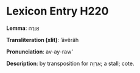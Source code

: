 # Lexicon Entry H220

**Lemma**: אֲוֵרָה

**Transliteration (xlit)**: ʼăvêrâh

**Pronunciation**: av-ay-raw'

**Description**:
by transposition for אֻרְוָה; a stall; cote.
